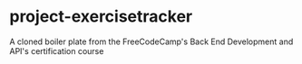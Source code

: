 # project-exercisetracker
 A cloned boiler plate from the FreeCodeCamp's Back End Development and API's certification course
